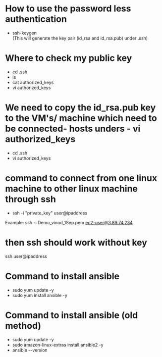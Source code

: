 
# How to use the password less authentication

- ssh-keygen   
(This will generate the  key pair (id_rsa and id_rsa.pub)   under .ssh)



# Where to check my public key 
- cd .ssh 
- ls
- cat authorized_keys
- vi authorized_keys

# We need to copy the id_rsa.pub key to the VM's/ machine which need to be connected- hosts unders - vi authorized_keys

- cd  .ssh 
- vi authorized_keys


# command to connect from one linux machine to other linux machine through ssh 
- ssh -i "private_key"  user@ipaddress

Example: ssh -i Demo_vinod_1Sep.pem ec2-user@3.89.74.234


# then ssh should work without key 
ssh user@ipaddress




# Command to install ansible 
- sudo yum update -y
- sudo yum install ansible -y

 # Command to install ansible  (old method)
- sudo yum update -y
- sudo amazon-linux-extras install ansible2 -y
- ansible --version



